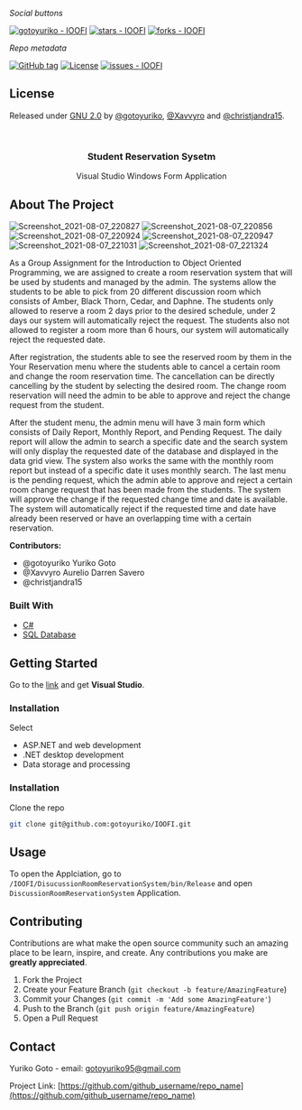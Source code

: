 <!-- PROJECT SHIELDS -->
<!--
*** I'm using markdown "reference style" links for readability.
*** Reference links are enclosed in brackets [ ] instead of parentheses ( ).
*** See the bottom of this document for the declaration of the reference variables
*** for contributors-url, forks-url, etc. This is an optional, concise syntax you may use.
*** https://www.markdownguide.org/basic-syntax/#reference-style-links
-->
_Social buttons_

[![gotoyuriko - IOOFI](https://img.shields.io/static/v1?label=gotoyuriko&message=IOOFI&color=blue&logo=github)](https://github.com/gotoyuriko/IOOFI)
[![stars - IOOFI](https://img.shields.io/github/stars/gotoyuriko/IOOFI?style=social)](https://github.com/gotoyuriko/IOOFI)
[![forks - IOOFI](https://img.shields.io/github/forks/gotoyuriko/IOOFI?style=social)](https://github.com/gotoyuriko/IOOFI)

_Repo metadata_


[![GitHub tag](https://img.shields.io/github/tag/gotoyuriko/IOOFI?include_prereleases=&sort=semver)](https://github.com/gotoyuriko/IOOFI/releases/)
[![License](https://img.shields.io/badge/License-GNU_2.0-blue)](#license)
[![issues - IOOFI](https://img.shields.io/github/issues/gotoyuriko/IOOFI)](https://github.com/gotoyuriko/IOOFI/issues)


## License

Released under [GNU 2.0](https://www.gnu.org/licenses/old-licenses/gpl-2.0.en.html) by [@gotoyuriko](https://github.com/gotoyuriko), [@Xavvyro](https://github.com/Xavvyro) and [@christjandra15](https://github.com/christjandra15).


<!-- PROJECT LOGO -->
<br />
<p align="center">
  <h3 align="center">Student Reservation Sysetm</h3>

  <p align="center">
    Visual Studio Windows Form Application
  </p>
</p>



<!-- ABOUT THE PROJECT -->
## About The Project

![Screenshot_2021-08-07_220827](https://user-images.githubusercontent.com/64601225/128603343-0c439016-ba30-47f7-914d-da46cb659266.png)
![Screenshot_2021-08-07_220856](https://user-images.githubusercontent.com/64601225/128603368-bbf5f666-06eb-4b42-8fee-4382bbbe11c2.png)
![Screenshot_2021-08-07_220924](https://user-images.githubusercontent.com/64601225/128603369-da76ad74-c7d9-4eef-9a5c-d2c2559161a4.png)
![Screenshot_2021-08-07_220947](https://user-images.githubusercontent.com/64601225/128603374-1f892882-1e50-4bc4-b4e8-af9f8d0e54b4.png)
![Screenshot_2021-08-07_221031](https://user-images.githubusercontent.com/64601225/128603378-4b1d0179-3099-42d0-a2de-52fa43295f47.png)
![Screenshot_2021-08-07_221324](https://user-images.githubusercontent.com/64601225/128603381-705c7fa3-a2e1-4267-8916-59145fec80a3.png)

As a Group Assignment for the Introduction to Object Oriented Programming, we are assigned to create a room reservation system that will be used by students and managed by the admin. The systems allow the students to be able to pick from 20 different discussion room which consists of Amber, Black Thorn, Cedar, and Daphne. The students only allowed to reserve a room 2 days prior to the desired schedule, under 2 days our system will automatically reject the request. The students also not allowed to register a room more than 6 hours, our system will automatically reject the requested date.

After registration, the students able to see the reserved room by them in the Your Reservation menu where the students able to cancel a certain room and change the room reservation time. The cancellation can be directly cancelling by the student by selecting the desired room. The change room reservation will need the admin to be able to approve and reject the change request from the student.

After the student menu, the admin menu will have 3 main form which consists of Daily Report, Monthly Report, and Pending Request. The daily report will allow the admin to search a specific date and the search system will only display the requested date of the database and displayed in the data grid view. The system also works the same with the monthly room report but instead of a specific date it uses monthly search. The last menu is the pending request, which the admin able to approve and reject a certain room change request that has been made from the students. The system will approve the change if the requested change time and date is available. The system will automatically reject if the requested time and date have already been reserved or have an overlapping time with a certain reservation.

**Contributors:**
+ @gotoyuriko Yuriko Goto
+ @Xavvyro Aurelio Darren Savero
+ @christjandra15


### Built With 

* [C#](https://docs.microsoft.com/en-us/dotnet/csharp/)
* [SQL Database](https://www.microsoft.com/en-us/sql-server/sql-server-downloads)

<!-- GETTING STARTED -->
## Getting Started

Go to the [link](https://visualstudio.microsoft.com/) and get **Visual Studio**.

### Installation

Select
+ ASP.NET and web development
+ .NET desktop development
+ Data storage and processing

### Installation

Clone the repo
```sh
git clone git@github.com:gotoyuriko/IOOFI.git
```


<!-- USAGE EXAMPLES -->
## Usage

To open the Applciation, go to `/IOOFI/DisucussionRoomReservationSystem/bin/Release` and open `DiscussionRoomReservationSystem` Application.

<!-- CONTRIBUTING -->
## Contributing

Contributions are what make the open source community such an amazing place to be learn, inspire, and create. Any contributions you make are **greatly appreciated**.

1. Fork the Project
2. Create your Feature Branch (`git checkout -b feature/AmazingFeature`)
3. Commit your Changes (`git commit -m 'Add some AmazingFeature'`)
4. Push to the Branch (`git push origin feature/AmazingFeature`)
5. Open a Pull Request



<!-- CONTACT -->
## Contact

Yuriko Goto - email: gotoyuriko95@gmail.com

Project Link: [https://github.com/github_username/repo_name](https://github.com/github_username/repo_name)
